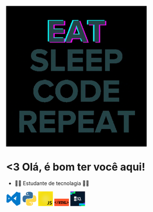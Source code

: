 <img src = "giphy.gif" width = "385" align = "top">

# <3 Olá, é bom ter você aqui!<br>

- 👨‍🎓 Estudante de tecnolagia 👨‍💻 



<div>
  <img src = "vscode(1).gif" width = "40"  height = "40">
  <img src = "python (1).gif" width = "40"  height = "40">
  <img src = "js (1).gif" width = "40"  height = "40">
  <img src = "html(1).gif" width = "40"  height = "20">
  <img src = "bd.gif" width = "40"  height = "40">
</div>



